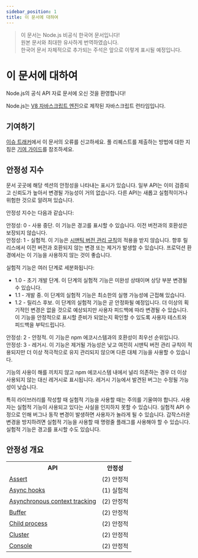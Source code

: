 ```yaml
---
sidebar_position: 1
title: 이 문서에 대하여
---
```


> 이 문서는 Node.js 비공식 한국어 문서입니다!<br/>
> 원본 문서와 최대한 유사하게 번역하였습니다.<br/>
> 한국어 문서 자체적으로 추가되는 주석은 앞으로 이렇게 표시될 예정입니다.

# 이 문서에 대하여
Node.js의 공식 API 자료 문서에 오신 것을 환영합니다!

Node.js는 <a href="https://v8.dev/" target="_blank">V8 자바스크립트 엔진</a>으로 제작된 자바스크립트 런타임입니다.

## 기여하기
<a href="https://github.com/nodejs/node/issues/new" target="_blank">이슈 트래커</a>에서 이 문서의 오류를 신고하세요. 풀 리퀘스트를 제출하는 방법에 대한 지침은 <a href="https://github.com/nodejs/node/blob/HEAD/CONTRIBUTING.md" target="_blank">기여 가이드</a>를 참조하세요.

## 안정성 지수
문서 곳곳에 해당 섹션의 안정성을 나타내는 표시가 있습니다. 일부 API는 이미 검증되고 신뢰도가 높아서 변경될 가능성이 거의 없습니다. 다른 API는 새롭고 실험적이거나 위험한 것으로 알려져 있습니다.

안정성 지수는 다음과 같습니다:

<div style={{backgroundColor: "var(--red1)", color: "var(--white)"}}>
안정성: 0 - 사용 중단. 이 기능은 경고를 표시할 수 있습니다. 이전 버전과의 호환성은 보장되지 않습니다.
</div>
<div style={{backgroundColor: "var(--red3)", color: "var(--white)"}}>
안정성: 1 - 실험적. 이 기능은 <a href="https://semver.org/" target="_blank" style={{color: "var(--white)", textDecoration: "underline"}}>시맨틱 버전 관리 규칙</a>의 적용을 받지 않습니다. 향후 릴리스에서 이전 버전과 호환되지 않는 변경 또는 제거가 발생할 수 있습니다. 프로덕션 환경에서는 이 기능을 사용하지 않는 것이 좋습니다.

실험적 기능은 여러 단계로 세분화됩니다:
- 1.0 - 초기 개발 단계. 이 단계의 실험적 기능은 미완성 상태이며 상당 부분 변경될 수 있습니다.
- 1.1 - 개발 중. 이 단계의 실험적 기능은 최소한의 실행 가능성에 근접해 있습니다.
- 1.2 - 릴리스 후보. 이 단계의 실험적 기능은 곧 안정화될 예정입니다. 더 이상의 획기적인 변경은 없을 것으로 예상되지만 사용자 피드백에 따라 변경될 수 있습니다. 이 기능을 안정적으로 표시할 준비가 되었는지 확인할 수 있도록 사용자 테스트와 피드백을 부탁드립니다.
</div>
<div style={{backgroundColor: "var(--green2)", color: "var(--white)"}}>
안정성: 2 - 안정적. 이 기능은 npm 에코시스템과의 호환성이 최우선 순위입니다.
</div>
<div style={{backgroundColor: "var(--blue1)", color: "var(--white)"}}>
안정성: 3 - 레거시. 이 기능은 제거될 가능성은 낮고 여전히 시맨틱 버전 관리 규칙이 적용되지만 더 이상 적극적으로 유지 관리되지 않으며 다른 대체 기능을 사용할 수 있습니다.
</div>

기능의 사용이 해를 끼치지 않고 npm 에코시스템 내에서 널리 의존하는 경우 더 이상 사용되지 않는 대신 레거시로 표시됩니다. 레거시 기능에서 발견된 버그는 수정될 가능성이 낮습니다.

특히 라이브러리를 작성할 때 실험적 기능을 사용할 때는 주의를 기울여야 합니다. 사용자는 실험적 기능이 사용되고 있다는 사실을 인지하지 못할 수 있습니다. 실험적 API 수정으로 인해 버그나 동작 변경이 발생하면 사용자가 놀라게 될 수 있습니다. 갑작스러운 변경을 방지하려면 실험적 기능을 사용할 때 명령줄 플래그를 사용해야 할 수 있습니다. 실험적 기능은 경고를 표시할 수도 있습니다.

## 안정성 개요
<table>
    <tr>
        <th>API</th>
        <th>안정성</th>
    </tr>
    <tr>
        <td><a href="https://nodejs.org/docs/latest/api/assert.html" target="_blank">Assert</a></td>
        <td style={{backgroundColor: "var(--green2)", color: "var(--white)"}}>(2) 안정적</td>
    </tr>
    <tr>
        <td><a href="https://nodejs.org/docs/latest/api/async_hooks.html" target="_blank">Async hooks</a></td>
        <td style={{backgroundColor: "var(--red3)", color: "var(--white)"}}>(1) 실험적</td>
    </tr>
    <tr>
        <td><a href="https://nodejs.org/docs/latest/api/async_context.html" target="_blank">Asynchronous context tracking</a></td>
        <td style={{backgroundColor: "var(--green2)", color: "var(--white)"}}>(2) 안정적</td>
    </tr>
    <tr>
        <td><a href="https://nodejs.org/docs/latest/api/buffer.html" target="_blank">Buffer</a></td>
        <td style={{backgroundColor: "var(--green2)", color: "var(--white)"}}>(2) 안정적</td>
    </tr>
    <tr>
        <td><a href="https://nodejs.org/docs/latest/api/child_process.html" target="_blank">Child process</a></td>
        <td style={{backgroundColor: "var(--green2)", color: "var(--white)"}}>(2) 안정적</td>
    </tr>
    <tr>
        <td><a href="https://nodejs.org/docs/latest/api/cluster.html" target="_blank">Cluster</a></td>
        <td style={{backgroundColor: "var(--green2)", color: "var(--white)"}}>(2) 안정적</td>
    </tr>
    <tr>
        <td><a href="https://nodejs.org/docs/latest/api/console.html" target="_blank">Console</a></td>
        <td style={{backgroundColor: "var(--green2)", color: "var(--white)"}}>(2) 안정적</td>
    </tr>
</table>
